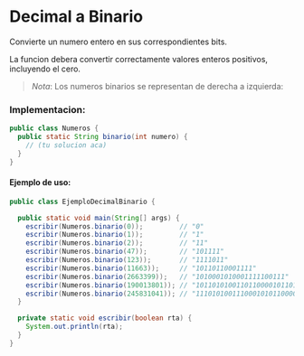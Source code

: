 Decimal a Binario
=================

Convierte un numero entero en sus correspondientes bits.

La funcion debera convertir correctamente valores enteros positivos, incluyendo el cero.

> _Nota_: Los numeros binarios se representan de derecha a izquierda:


### Implementacion:

```java
public class Numeros {
  public static String binario(int numero) {
    // (tu solucion aca)
  }
}
```

#### Ejemplo de uso:

```java
public class EjemploDecimalBinario {

  public static void main(String[] args) {
    escribir(Numeros.binario(0));         // "0"
    escribir(Numeros.binario(1));         // "1"
    escribir(Numeros.binario(2));         // "11"
    escribir(Numeros.binario(47));        // "101111"
    escribir(Numeros.binario(123));       // "1111011"
    escribir(Numeros.binario(11663));     // "10110110001111"
    escribir(Numeros.binario(2663399));   // "1010001010001111100111"
    escribir(Numeros.binario(190013801)); // "1011010100110110000101101001"
    escribir(Numeros.binario(245831041)); // "1110101001110001010110000001"
  }

  private static void escribir(boolean rta) {
    System.out.println(rta);
  }
}
```
